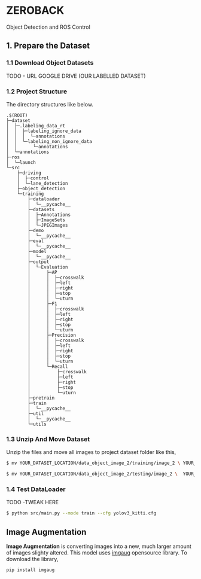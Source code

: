 # ZEROBACK
Object Detection and ROS Control

## 1. Prepare the Dataset
### 1.1 Download Object Datasets
TODO - URL GOOGLE DRIVE (OUR LABELLED DATASET)
### 1.2 Project Structure
The directory structures like below.
```
.$(ROOT)
├─dataset
│  ├─.labeling_data_rt
│  │  ├─labeling_ignore_data
│  │  │  └─annotations
│  │  └─labeling_non_ignore_data
│  │      └─annotations
│  └─annotations
├─ros
│  └─launch
└─src
    ├─driving
    │  ├─control
    │  └─lane_detection
    ├─object_detection
    └─training
        ├─dataloader
        │  └─__pycache__
        ├─datasets
        │  ├─Annotations
        │  ├─ImageSets
        │  └─JPEGImages
        ├─demo
        │  └─__pycache__
        ├─eval
        │  └─__pycache__
        ├─model
        │  └─__pycache__
        ├─output
        │  └─Evaluation
        │      ├─AP
        │      │  ├─crosswalk
        │      │  ├─left
        │      │  ├─right
        │      │  ├─stop
        │      │  └─uturn
        │      ├─F1
        │      │  ├─crosswalk
        │      │  ├─left
        │      │  ├─right
        │      │  ├─stop
        │      │  └─uturn
        │      ├─Precision
        │      │  ├─crosswalk
        │      │  ├─left
        │      │  ├─right
        │      │  ├─stop
        │      │  └─uturn
        │      └─Recall
        │          ├─crosswalk
        │          ├─left
        │          ├─right
        │          ├─stop
        │          └─uturn
        ├─pretrain
        ├─train
        │  └─__pycache__
        ├─util
        │  └─__pycache__
        └─utils
```

### 1.3 Unzip And Move Dataset
Unzip the files and move all images to project dataset folder like this,
```bash
$ mv YOUR_DATASET_LOCATION/data_object_image_2/training/image_2 \ YOUR_PROJECT_ROOT_DIR/dataset/training/image_sets

$ mv YOUR_DATASET_LOCATION/data_object_image_2/testing/image_2 \  YOUR_PROJECT_ROOT_DIR/dataset/testing/image_sets
```

### 1.4 Test DataLoader
TODO -TWEAK HERE
```bash
$ python src/main.py --mode train --cfg yolov3_kitti.cfg
```

## Image Augmentation
**Image Augmentation** is converting images into a new, much larger amount of images slighty altered.
This model uses [imgaug](https://www.github.com/aleju/imgaug) opensource library. To download the library,
```bash
pip install imgaug
```
